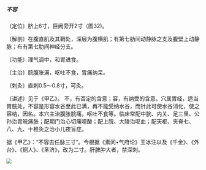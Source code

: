 ##### 不容

〔定位〕脐上6寸，巨阙旁开2寸（图32)。

〔解剖〕在腹直肌及其鞘处，深层为腹横肌；有第七肋间动静脉之支及腹壁上动静脉；布有第七肋间神经分支。

〔功能〕理气调中，和胃进食。

〔主治〕脘腹胀满，呕吐不食，胃痛纳呆。

〔刺灸〕直刺0.5〜0.8寸，可灸。

〔讲述〕见于《甲乙》。 不，有否定的含意；容，有纳受的含意。穴属胃经，适当胃脘处，不容是形容水谷至此已满，再不能受纳水谷，而针此可使水谷消化，使之容纳，因名。本穴主治腹胀脘痛，呕吐不食等。临床常配中脘、内关、足三里、公孙治胃皖痛胀；配期门治心切痛噫酸；配上脘、大陵治呕血；配天枢、夹脊七、八、九、十椎灸之治小儿夜盲症。

据《甲乙》：“不容去任脉三寸”。今根据《素问•气府论》王冰注以及《千金》、《外台》、《铜人》、《圣济》，改为二寸。肝脾肿大者，禁深刺。

<img src="./img/图32.jpg" style="zoom:80%;" />

